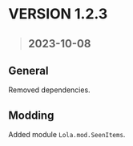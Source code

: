 # **VERSION 1.2.3**
>## **2023-10-08**

## General
Removed dependencies.

## Modding
Added module `Lola.mod.SeenItems`.
